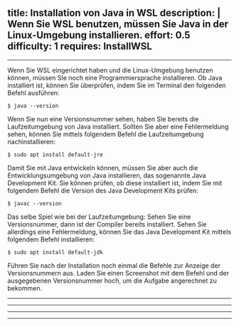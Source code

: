 title: Installation von Java in WSL
description: |
  Wenn Sie WSL benutzen, müssen Sie Java in der Linux-Umgebung installieren.
effort: 0.5
difficulty: 1
requires: InstallWSL
---
---

Wenn Sie WSL eingerichtet haben und die Linux-Umgebung benutzen können, müssen SIe noch eine Programmiersprache installieren. 
Ob Java installiert ist, können Sie überprüfen, indem Sie im Terminal den folgenden Befehl ausführen:

    $ java --version

Wenn Sie nun eine Versionsnummer sehen, haben SIe bereits die Laufzeitumgebung von Java installiert. Sollten Sie aber eine Fehlermeldung sehen, können Sie mittels folgendem Befehl die Laufzeitumgebung nachinstallieren:

    $ sudo apt install default-jre 

Damit Sie mit Java entwickeln können, müssen Sie aber auch die Entwicklungsumgebung von Java installieren, das sogenannte Java Development Kit. Sie können prüfen, ob diese installiert ist, indem Sie mit folgendem Befehl die Version des Java Development Kits prüfen:

    $ javac --version

Das selbe Spiel wie bei der Laufzeitumgebung: Sehen Sie eine Versionsnummer, dann ist der Compiler bereits installiert. Sehen Sie allerdings eine Fehlermeldung, können Sie das Java Development Kit mittels folgendem Befehl installieren:

    $ sudo apt install default-jdk 

Führen Sie nach der Installation noch einmal die Befehle zur Anzeige der Versionsnummern aus. Laden Sie einen Screenshot mit dem Befehl und der ausgegebenen Versionsnummer hoch, um die Aufgabe angerechnet zu bekommen.

---
---

---
---